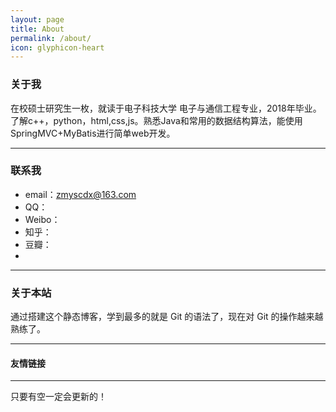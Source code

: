 ```yaml
---
layout: page
title: About
permalink: /about/
icon: glyphicon-heart
---
```


### 关于我

>   

在校硕士研究生一枚，就读于电子科技大学 电子与通信工程专业，2018年毕业。 
了解c++，python，html,css,js。熟悉Java和常用的数据结构算法，能使用SpringMVC+MyBatis进行简单web开发。  

   

---

### 联系我

* email：zmyscdx@163.com
* QQ：
* Weibo：
* 知乎：
* 豆瓣：
* 

---

### 关于本站   



通过搭建这个静态博客，学到最多的就是 Git 的语法了，现在对 Git 的操作越来越熟练了。  

---

#### 友情链接



---

只要有空一定会更新的！